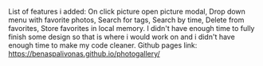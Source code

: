 List of features i added:
On click picture open picture modal,
Drop down menu with favorite photos,
Search for tags,
Search by time,
Delete from favorites,
Store favorites in local memory. 
I didn't have enough time to fully finish some design so that is where i would work on and i didn't have enough time to make my code cleaner.
Github pages link: https://benaspalivonas.github.io/photogallery/
